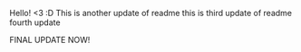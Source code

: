
Hello! <3 :D
This is another update of readme
this is third update of readme
fourth update

FINAL UPDATE NOW!
